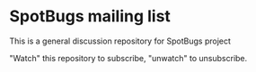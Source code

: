 # SpotBugs mailing list

This is a general discussion repository for SpotBugs project

"Watch" this repository to subscribe, "unwatch" to unsubscribe.
